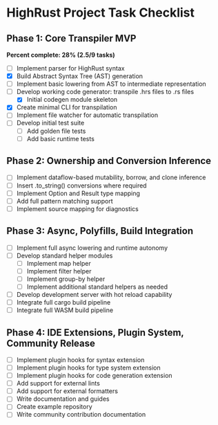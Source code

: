 # HighRust Project Task Checklist

## Phase 1: Core Transpiler MVP

**Percent complete: 28% (2.5/9 tasks)**

- [ ] Implement parser for HighRust syntax
- [x] Build Abstract Syntax Tree (AST) generation
- [ ] Implement basic lowering from AST to intermediate representation
- [ ] Develop working code generator: transpile .hrs files to .rs files
  - [x] Initial codegen module skeleton
- [x] Create minimal CLI for transpilation
- [ ] Implement file watcher for automatic transpilation
- [ ] Develop initial test suite
  - [ ] Add golden file tests
  - [ ] Add basic runtime tests

## Phase 2: Ownership and Conversion Inference

- [ ] Implement dataflow-based mutability, borrow, and clone inference
- [ ] Insert .to_string() conversions where required
- [ ] Implement Option and Result type mapping
- [ ] Add full pattern matching support
- [ ] Implement source mapping for diagnostics

## Phase 3: Async, Polyfills, Build Integration

- [ ] Implement full async lowering and runtime autonomy
- [ ] Develop standard helper modules
  - [ ] Implement map helper
  - [ ] Implement filter helper
  - [ ] Implement group-by helper
  - [ ] Implement additional standard helpers as needed
- [ ] Develop development server with hot reload capability
- [ ] Integrate full cargo build pipeline
- [ ] Integrate full WASM build pipeline

## Phase 4: IDE Extensions, Plugin System, Community Release

- [ ] Implement plugin hooks for syntax extension
- [ ] Implement plugin hooks for type system extension
- [ ] Implement plugin hooks for code generation extension
- [ ] Add support for external lints
- [ ] Add support for external formatters
- [ ] Write documentation and guides
- [ ] Create example repository
- [ ] Write community contribution documentation
